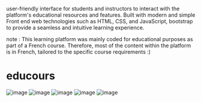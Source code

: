 
user-friendly interface for students and instructors to interact with the platform's educational resources and features. Built with modern and simple Front end web technologies such as HTML, CSS, and JavaScript, bootstrap to provide a seamless and intuitive learning experience.

note : This learning platform was mainly coded for educational purposes as part of a French course. Therefore, most of the content within the platform is in French, tailored to the specific course requirements :)

# educours
![image](https://github.com/JamalKirei/educours/assets/76847895/bda83e05-bf3c-4c5e-aa34-46237b349f15)
![image](https://github.com/JamalKirei/educours/assets/76847895/ea4dcd06-4b1e-4d3c-81cd-4ecfd5a5de35)
![image](https://github.com/JamalKirei/educours/assets/76847895/1f09f72c-db91-4cee-bec6-60fdf67bd5c5)
![image](https://github.com/JamalKirei/educours/assets/76847895/f0ac0f8e-58ae-4224-abd8-830da847c22e)
![image](https://github.com/JamalKirei/educours/assets/76847895/b93b0664-57ea-4750-9d8a-0377159eb09d)
